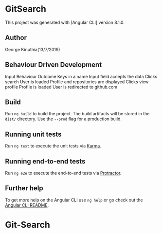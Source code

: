 # GitSearch

This project was generated with [Angular CLI] version 8.1.0.

## Author

George Kinuthia(13/7/2019)

## Behaviour Driven Development

Input	Behaviour	Outcome
Keys in a name	Input field accepts the data
Clicks search	User is loaded	Profile and repositories are displayed
Clicks view profile	Profile is loaded	User is redirected to github.com

## Build

Run `ng build` to build the project. The build artifacts will be stored in the `dist/` directory. Use the `--prod` flag for a production build.

## Running unit tests

Run `ng test` to execute the unit tests via [Karma](https://karma-runner.github.io).

## Running end-to-end tests

Run `ng e2e` to execute the end-to-end tests via [Protractor](http://www.protractortest.org/).

## Further help

To get more help on the Angular CLI use `ng help` or go check out the [Angular CLI README](https://github.com/angular/angular-cli/blob/master/README.md).
# Git-Search
